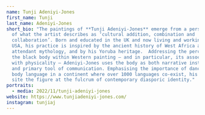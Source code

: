 ```yaml
---
name: Tunji Adeniyi-Jones
first_name: Tunji
last_name: Adeniyi-Jones
short_bio: "The paintings of **Tunji Adeniyi-Jones** emerge from a perspective
  of what the artist describes as ‘cultural addition, combination and
  collaboration’. Born and educated in the UK and now living and working in the
  USA, his practice is inspired by the ancient history of West Africa and its
  attendant mythology, and by his Yoruba heritage.  Addressing the perception of
  the black body within Western painting – and in particular, its association
  with physicality – Adeniyi-Jones uses the body as both narrative instrument
  and primary tool of communication. Emphasising the importance of dance and
  body language in a continent where over 1000 languages co-exist, his works
  site the figure at the fulcrum of contemporary diasporic identity."
portraits:
  - media: 2022/11/tunji-adeniyi-jones
website: https://www.tunjiadeniyi-jones.com/
instagram: tunjiaj
---
```

